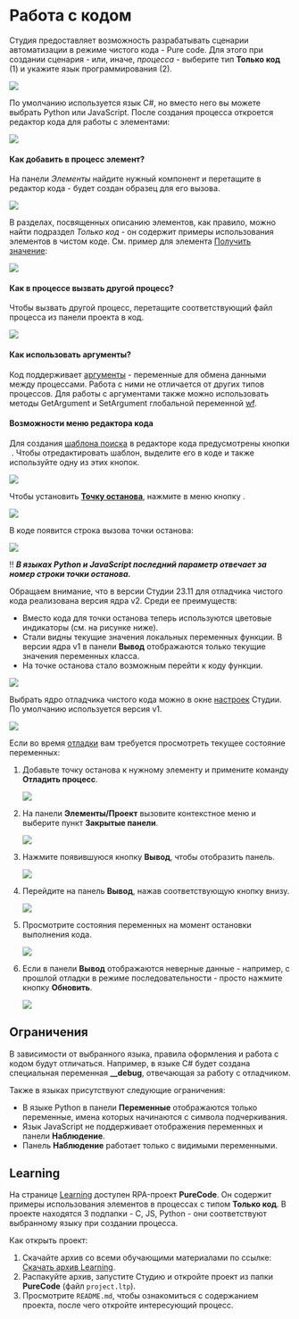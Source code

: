 # Работа с кодом

Студия предоставляет возможность разрабатывать сценарии автоматизации в режиме чистого кода - Pure code. Для этого при создании сценария - или, иначе, *процесса* - выберите тип **Только код** (1) и укажите язык программирования (2).

![](<../../.gitbook/assets1/choose-pure-code.png>) 

По умолчанию используется язык С#, но вместо него вы можете выбрать Python или JavaScript. После создания процесса откроется редактор кода для работы с элементами:

![](<../../.gitbook/assets1/work-area-pure-code.png>)

#### Как добавить в процесс элемент?

На панели *Элементы* найдите нужный компонент и перетащите в редактор кода - будет создан образец для его вызова.

![](<../../.gitbook/assets/add-element-to-code-1.png>)

В разделах, посвященных описанию элементов, как правило, можно найти подраздел *Только код* - он содержит примеры использования элементов в чистом коде. См. пример для элемента [Получить значение](https://docs.primo-rpa.ru/primo-rpa/g_elements/el_basic/els_orch/els_assets/el_orch_getvalue#tolko-kod): 

![](<../../.gitbook/assets1/example-code-in-element.png>)

#### Как в процессе вызвать другой процесс?

Чтобы вызвать другой процесс, перетащите соответствующий файл процесса из панели проекта в код.

![](<../../.gitbook/assets1/dragdrop-proccess-in-proccess.png>) 

#### Как использовать аргументы?

Код поддерживает [аргументы](https://docs.primo-rpa.ru/primo-rpa/primo-studio/process/args) - переменные для обмена данными между процессами. Работа с ними не отличается от других типов процессов. Для работы с аргументами также можно использовать методы GetArgument и SetArgument глобальной переменной [wf](https://docs.primo-rpa.ru/primo-rpa/primo-studio/process/workflow).

#### Возможности меню редактора кода

Для создания [шаблона поиска](https://docs.primo-rpa.ru/primo-rpa/primo-studio/process/searchpatterns) в редакторе кода предусмотрены кнопки <img src="../../.gitbook/assets/image (22).png" alt="" data-size="line"> . Чтобы отредактировать шаблон, выделите его в коде и также используйте одну из этих кнопок.

![](<../../.gitbook/assets/selector-in-code.png>)

Чтобы установить [**Точку останова**](https://docs.primo-rpa.ru/primo-rpa/primo-studio/process/debug#tochka-ostanova), нажмите в меню кнопку <img src="../../.gitbook/assets/stop.png" alt="" data-size="line">.

![](<../../.gitbook/assets/breakpoint-in-only-code.png>)

В коде появится строка вызова точки останова: 

![](<../../.gitbook/assets/added-breakpoint-in-only-code.png>)

:bangbang: ***В языках Python и JavaScript последний параметр отвечает за номер строки точки останова.***

Обращаем внимание, что в версии Студии 23.11 для отладчика чистого кода реализована версия ядра v2. Среди ее преимуществ:
* Вместо кода для точки останова теперь используются цветовые индикаторы (см. на рисунке ниже).
* Стали видны текущие значения локальных переменных функции. В версии ядра v1 в панели **Вывод** отображаются только текущие значения переменных класса.
* На точке останова стало возможным перейти к коду функции.

![](<../../.gitbook/assets1/set-breakpoint.png>) 

Выбрать ядро отладчика чистого кода можно в окне [настроек](https://docs.primo-rpa.ru/primo-rpa/primo-studio/settings#otladchik) Студии. По умолчанию используется версия v1. 

![](<../../.gitbook/assets1/version-of-debagger.png>)

Если во время [отладки](https://docs.primo-rpa.ru/primo-rpa/primo-studio/process/debug) вам требуется просмотреть текущее состояние переменных:
1. Добавьте точку останова к нужному элементу и примените команду **Отладить процесс**.

   ![](<../../.gitbook/assets/command-debug-in-only-code.png>)

2. На панели **Элементы/Проект** вызовите контекстное меню и выберите пункт **Закрытые панели**.

   ![](<../../.gitbook/assets/closed-panels-in-code.png>)

3. Нажмите появившуюся кнопку **Вывод**, чтобы отобразить панель.

   ![](<../../.gitbook/assets/output-in-code.png>)

4. Перейдите на панель **Вывод**, нажав соответствующую кнопку внизу. 

   ![](<../../.gitbook/assets/panel-output-in-code.png>)

5. Просмотрите состояния переменных на момент остановки выполнения кода.

   ![](<../../.gitbook/assets/value-var-in-output-in-code.png>)

6. Если в панели **Вывод** отображаются неверные данные - например, с прошлой отладки в режиме последовательности - просто нажмите кнопку **Обновить**.

   ![](<../../.gitbook/assets/update-value-var-in-output-in-code.png>)


## Ограничения

В зависимости от выбранного языка, правила оформления и работа с кодом будут отличаться. Например, в языке C# будет создана специальная переменная **\_\_debug**, отвечающая за работу с отладчиком. 

Также в языках присутствуют следующие ограничения:
* В языке Python в панели **Переменные** отображаются только переменные, имена которых начинаются с символа подчеркивания.
* Язык JavaScript не поддерживает отображения переменных и панели **Наблюдение**.
* Панель **Наблюдение** работает только с видимыми переменными.


## Learning

На странице [Learning](https://github.com/PrimoRPA/Learning) доступен RPA-проект **PureCode**. Он содержит примеры использования элементов в процессах с типом **Только код**. В проекте находятся 3 подпапки - С, JS, Python - они соответствуют выбранному языку при создании процесса.

Как открыть проект:

1. Скачайте архив со всеми обучающими материалами по ссылке: [Скачать архив Learning](https://github.com/PrimoRPA/Learning/archive/refs/heads/master.zip).
2. Распакуйте архив, запустите Студию и откройте проект из папки **PureCode** (файл `project.ltp`).
3. Просмотрите `README.md`, чтобы ознакомиться с содержанием проекта, после чего откройте интересующий процесс.
